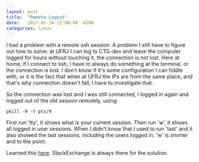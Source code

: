 ```yaml
---
layout: post
title:  "Remote Logout"
date:   2017-07-14 12:00:00 -0200
categories: linux
---
```


I had a problem with a remote ssh session. A problem I still have to figure out how to solve:
at UFRJ I can log to CTG-dev and leave the computer logged for hours without touching it,
the connection is not lost. Here at home, if I connect to ssh, I have to always do something
at the terminal, or the connection is lost. I don't know if it's some configuration I can
fiddle with, or it is the fact that when at UFRJ the IPs are from the same place, and
that's why connection doesn't fall, I have to investigate that.

So the connection was lost and I was still connected, I logged in again and logged out of
the old session remotely, using:

    pkill -9 -t pts/9

First run 'tty', it shows what is your current session. Then run 'w', it shows all logged in user
sessions. When I didn't know that I used to run 'last' and it also showed the last sessions,
including the users logged in. 'w' is shorter and to the point.

Learned this <a href="https://superuser.com/questions/193168/how-can-i-logout-an-open-remote-ssh-session">
here</a>. StackExchange is always there for the solution.
